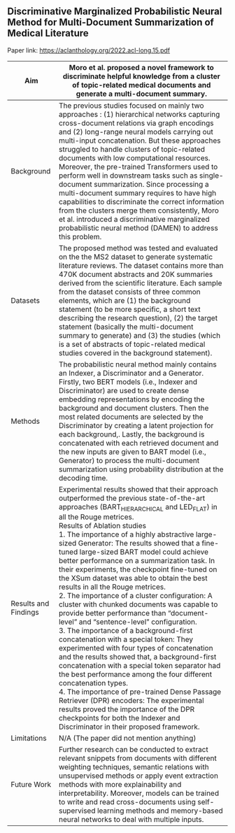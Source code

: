 ## Discriminative Marginalized Probabilistic Neural Method for Multi-Document Summarization of Medical Literature

Paper link: https://aclanthology.org/2022.acl-long.15.pdf

| Aim |  Moro et al. proposed a novel framework to discriminate helpful knowledge from a cluster of topic-related medical documents and generate a multi-document summary. | 
| ------- | --- | 
| Background | The previous studies focused on mainly two approaches : (1) hierarchical networks capturing cross-document relations via graph encodings and (2) long-range neural models carrying out multi-input concatenation. But these approaches struggled to handle clusters of topic-related documents with low computational resources. Moreover, the pre-trained Transformers used to perform well in downstream tasks such as single-document summarization. Since processing a multi-document summary requires to have high capabilities to discriminate the correct information from the clusters merge them consistently, Moro et al. introduced a discriminative marginalized probabilistic neural method (DAMEN) to address this problem. | 
| Datasets | The proposed method was tested and evaluated on the the MS2 dataset to generate systematic literature reviews. The dataset contains more than 470K document abstracts and 20K summaries derived from the scientific literature. Each sample from the dataset consists of three common elements, which are (1) the background statement (to be more specific, a short text describing the research question), (2) the target statement (basically the multi-document summary to generate) and (3) the studies (which is a set of abstracts of topic-related medical studies covered in the background statement). | 
| Methods | The probabilistic neural method mainly contains an Indexer, a Discriminator and a Generator. Firstly, two BERT models (i.e., Indexer and Discriminator) are used to create dense embedding representations by encoding the background and document clusters. Then the most related documents are selected by the Discriminator by creating a latent projection for each background,. Lastly, the background is concatenated with each retrieved document and the new inputs are given to BART model (i.e., Generator) to process the multi-document summarization using probability distribution at the decoding time. |  
| Results and Findings| Experimental results showed that their approach outperformed the previous state-of-the-art approaches (BART<sub>HIERARCHICAL</sub> and LED<sub>FLAT</sub>) in all the Rouge metrices. <br> Results of Ablation studies <br> 1. The importance of a highly abstractive large-sized Generator: The results showed that a fine-tuned large-sized BART model could achieve better performance on a summarization task. In their experiments, the checkpoint fine-tuned on the XSum dataset was able to obtain the best results in all the Rouge metrices. <br> 2. The importance of a cluster configuration: A cluster with chunked documents was capable to provide better performance than “document-level” and “sentence-level” configuration. <br> 3. The importance of a background-first concatenation with a special token: They experimented with four types of concatenation and the results showed that, a background-first concatenation with a special token separator had the best performance among the four different concatenation types. <br> 4. The importance of pre-trained Dense Passage Retriever (DPR) encoders: The experimental results proved the importance of the DPR checkpoints for both the Indexer and Discriminator in their proposed framework. | 
| Limitations | N/A (The paper did not mention anything) |  
| Future Work | Further research can be conducted to extract relevant snippets from documents with different weighting techniques, semantic relations with unsupervised methods or apply event extraction methods with more explainability and interpretability. Moreover, models can be trained to write and read cross-documents using self-supervised learning methods and memory-based neural networks to deal with multiple inputs. | 
